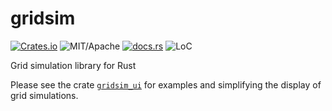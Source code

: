 
# gridsim

[![Crates.io][ci]][cl] ![MIT/Apache][li] [![docs.rs][di]][dl] ![LoC][lo]

[ci]: https://img.shields.io/crates/v/gridsim.svg
[cl]: https://crates.io/crates/gridsim/

[li]: https://img.shields.io/crates/l/specs.svg?maxAge=2592000

[di]: https://docs.rs/gridsim/badge.svg
[dl]: https://docs.rs/gridsim/

[lo]: https://tokei.rs/b1/github/evomata/gridsim?category=code

Grid simulation library for Rust

Please see the crate [`gridsim_ui`](https://github.com/evomata/gridsim-ui)
for examples and simplifying the display of grid simulations.
